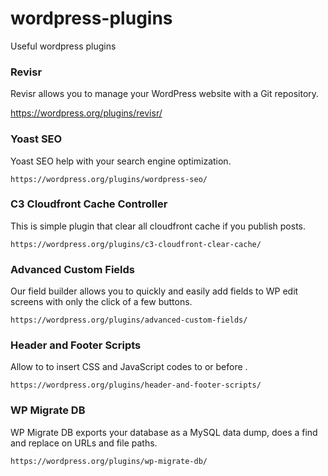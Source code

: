# wordpress-plugins
Useful wordpress plugins

### Revisr 
Revisr allows you to manage your WordPress website with a Git repository.

<a href="https://wordpress.org/plugins/revisr/" target="_blank">https://wordpress.org/plugins/revisr/</a>

### Yoast SEO
Yoast SEO help with your search engine optimization.

    https://wordpress.org/plugins/wordpress-seo/

### C3 Cloudfront Cache Controller
This is simple plugin that clear all cloudfront cache if you publish posts.

    https://wordpress.org/plugins/c3-cloudfront-clear-cache/

### Advanced Custom Fields
Our field builder allows you to quickly and easily add fields to WP edit screens with only the click of a few buttons.

    https://wordpress.org/plugins/advanced-custom-fields/

### Header and Footer Scripts
Allow to to insert CSS and JavaScript codes to <head> or before </body>.

    https://wordpress.org/plugins/header-and-footer-scripts/

### WP Migrate DB
WP Migrate DB exports your database as a MySQL data dump, does a find and replace on URLs and file paths.

    https://wordpress.org/plugins/wp-migrate-db/


